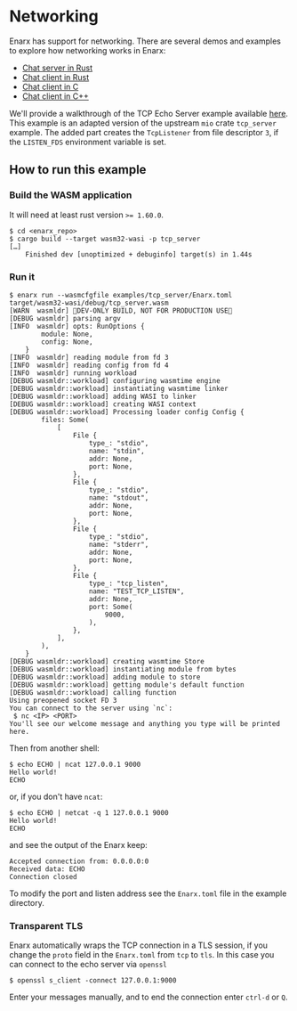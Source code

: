 # Networking

Enarx has support for networking. There are several demos and examples to explore how networking works in Enarx:
- [Chat server in Rust](https://github.com/enarx/codex/tree/main/demos/chat-server)
- [Chat client in Rust](https://github.com/enarx/codex/tree/main/demos/chat-client/rust)
- [Chat client in C](https://github.com/enarx/codex/tree/main/demos/chat-client/c)
- [Chat client in C++](https://github.com/enarx/codex/tree/main/demos/chat-client/c%2B%2B)

We'll provide a walkthrough of the TCP Echo Server example available [here](https://github.com/enarx/codex/tree/main/examples/rust/mio/echo-tcp). This example is an adapted version of the upstream `mio` crate `tcp_server` example. The added part creates the `TcpListener` from file descriptor `3`,
if the `LISTEN_FDS` environment variable is set.


## How to run this example

### Build the WASM application

It will need at least rust version `>= 1.60.0`.

```
$ cd <enarx_repo>
$ cargo build --target wasm32-wasi -p tcp_server
[…]
    Finished dev [unoptimized + debuginfo] target(s) in 1.44s
```

### Run it

```
$ enarx run --wasmcfgfile examples/tcp_server/Enarx.toml target/wasm32-wasi/debug/tcp_server.wasm 
[WARN  wasmldr] 🌭DEV-ONLY BUILD, NOT FOR PRODUCTION USE🌭
[DEBUG wasmldr] parsing argv
[INFO  wasmldr] opts: RunOptions {
        module: None,
        config: None,
    }
[INFO  wasmldr] reading module from fd 3
[INFO  wasmldr] reading config from fd 4
[INFO  wasmldr] running workload
[DEBUG wasmldr::workload] configuring wasmtime engine
[DEBUG wasmldr::workload] instantiating wasmtime linker
[DEBUG wasmldr::workload] adding WASI to linker
[DEBUG wasmldr::workload] creating WASI context
[DEBUG wasmldr::workload] Processing loader config Config {
        files: Some(
            [
                File {
                    type_: "stdio",
                    name: "stdin",
                    addr: None,
                    port: None,
                },
                File {
                    type_: "stdio",
                    name: "stdout",
                    addr: None,
                    port: None,
                },
                File {
                    type_: "stdio",
                    name: "stderr",
                    addr: None,
                    port: None,
                },
                File {
                    type_: "tcp_listen",
                    name: "TEST_TCP_LISTEN",
                    addr: None,
                    port: Some(
                        9000,
                    ),
                },
            ],
        ),
    }
[DEBUG wasmldr::workload] creating wasmtime Store
[DEBUG wasmldr::workload] instantiating module from bytes
[DEBUG wasmldr::workload] adding module to store
[DEBUG wasmldr::workload] getting module's default function
[DEBUG wasmldr::workload] calling function
Using preopened socket FD 3
You can connect to the server using `nc`:
 $ nc <IP> <PORT>
You'll see our welcome message and anything you type will be printed here.
```

Then from another shell:
```
$ echo ECHO | ncat 127.0.0.1 9000
Hello world!
ECHO
```

or, if you don't have `ncat`:
```
$ echo ECHO | netcat -q 1 127.0.0.1 9000
Hello world!
ECHO
```

and see the output of the Enarx keep:
```
Accepted connection from: 0.0.0.0:0
Received data: ECHO
Connection closed
```

To modify the port and listen address see the `Enarx.toml` file in the
example directory.

### Transparent TLS

Enarx automatically wraps the TCP connection in a TLS session, if you change the `proto` field in the `Enarx.toml` from `tcp` to `tls`.
In this case you can connect to the echo server via `openssl`

```
$ openssl s_client -connect 127.0.0.1:9000
```

Enter your messages manually, and to end the connection enter `ctrl-d` or `Q`.